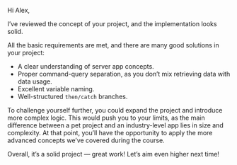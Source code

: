 Hi Alex,  

I’ve reviewed the concept of your project, and the implementation looks solid.  

All the basic requirements are met, and there are many good solutions in your project:  
- A clear understanding of server app concepts.  
- Proper command-query separation, as you don’t mix retrieving data with data usage.  
- Excellent variable naming.  
- Well-structured `then/catch` branches.  

To challenge yourself further, you could expand the project and introduce more complex logic. This would push you to your limits, as the main difference between a pet project and an industry-level app lies in size and complexity. At that point, you’ll have the opportunity to apply the more advanced concepts we’ve covered during the course.  

Overall, it’s a solid project — great work! Let’s aim even higher next time!  
